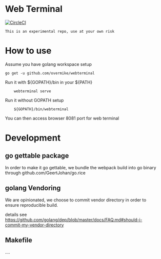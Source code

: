 # Web Terminal

[![CircleCI](https://circleci.com/gh/overmike/webterminal.svg?style=svg)](https://circleci.com/gh/overmike/webterminal)

```
This is an experimental repo, use at your own risk
```

# How to use
Assume you have golang workspace setup
```
go get -u github.com/overmike/webterminal
```
Run it with ${GOPATH}/bin in your ${PATH}
```
    webterminal serve
```
Run it without GOPATH setup
```
    ${GOPATH}/bin/webterminal
```

You can then access browser 8081 port for web terminal


# Development
## go gettable package
In order to make it go gettable, we bundle the webpack build into go binary through github.com/GeertJohan/go.rice

## golang Vendoring
We are opinionated, we choose to commit vendor directory in order to ensure reproducible build.

details see https://github.com/golang/dep/blob/master/docs/FAQ.md#should-i-commit-my-vendor-directory

## Makefile
....
